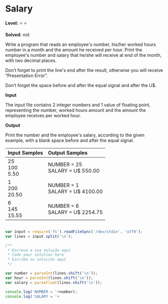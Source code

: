 # Salary 

**Level:** :star: :star:

**Solved:** not

<p>
Write a program that reads an employee's number, his/her worked hours number in a month and the amount he received per hour. Print the employee's number and salary that he/she will receive at end of the month, with two decimal places. </p>

<p>
Don’t forget to print the line's end after the result, otherwise you will receive “Presentation Error”.
<p>
Don’t forget the space before and after the equal signal and after the U$. </p>

**Input**

<p>
The input file contains 2 integer numbers and 1 value of floating point, representing the number, worked hours amount and the amount the employee receives per worked hour. </p>


**Output**

<p>
Print the number and the employee's salary, according to the given example, with a blank space before and after the equal signal.</p>

| Input Samples |	Output Samples |
|:--|:--|
| 25 <br> 100 <br> 5.50 | NUMBER = 25 <br> SALARY = U$ 550.00 |
|1 <br> 200 <br> 20.50 | NUMBER = 1 <br> SALARY = U$ 4100.00
| 6 <br> 145 <br> 15.55 |NUMBER = 6 <br> SALARY = U$ 2254.75 |

```javascript

var input = require('fs').readFileSync('/dev/stdin', 'utf8');
var lines = input.split('\n');

/**
 * Escreva a sua solução aqui
 * Code your solution here
 * Escriba su solución aquí
 */

var number = parseInt(lines.shift('\n'));
var hour = parseInt(lines.shift('\n'));
var salary = parseFloat(lines.shift('\n'));

console.log('NUMBER = '+number);
console.log('SALARY = '+


```